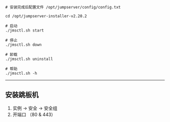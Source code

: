 ```
# 安装完成后配置文件 /opt/jumpserver/config/config.txt

cd /opt/jumpserver-installer-v2.20.2

# 启动
./jmsctl.sh start

# 停止
./jmsctl.sh down

# 卸载
./jmsctl.sh uninstall

# 帮助
./jmsctl.sh -h
```

---

## 安装跳板机

1. 实例 -> 安全 -> 安全组
2. 开端口 （80 & 443）